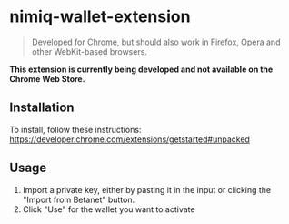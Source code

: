# nimiq-wallet-extension

> Developed for Chrome, but should also work in Firefox, Opera and other WebKit-based browsers.

**This extension is currently being developed and not available on the Chrome Web Store.**

## Installation
To install, follow these instructions: https://developer.chrome.com/extensions/getstarted#unpacked

## Usage

1. Import a private key, either by pasting it in the input or clicking the "Import from Betanet" button.
2. Click "Use" for the wallet you want to activate
